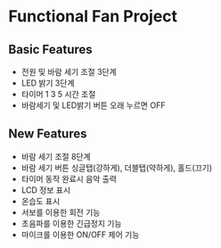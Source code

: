 # Functional Fan Project
## Basic Features
 - 전원 및 바람 세기 조절 3단계
 - LED 밝기 3단계
 - 타이머 1 3 5 시간 조절
 - 바람세기 및 LED밝기 버튼 오래 누르면 OFF

## New Features
 - 바람 세기 조절 8단계
 - 바람 세기 버튼 싱글탭(강하게), 더블탭(약하게), 홀드(끄기)
 - 타이머 동작 완료시 음악 출력
 - LCD 정보 표시
 - 온습도 표시
 - 서보를 이용한 회전 기능
 - 초음파를 이용한 긴급정지 기능
 - 마이크를 이용한 ON/OFF 제어 기능
